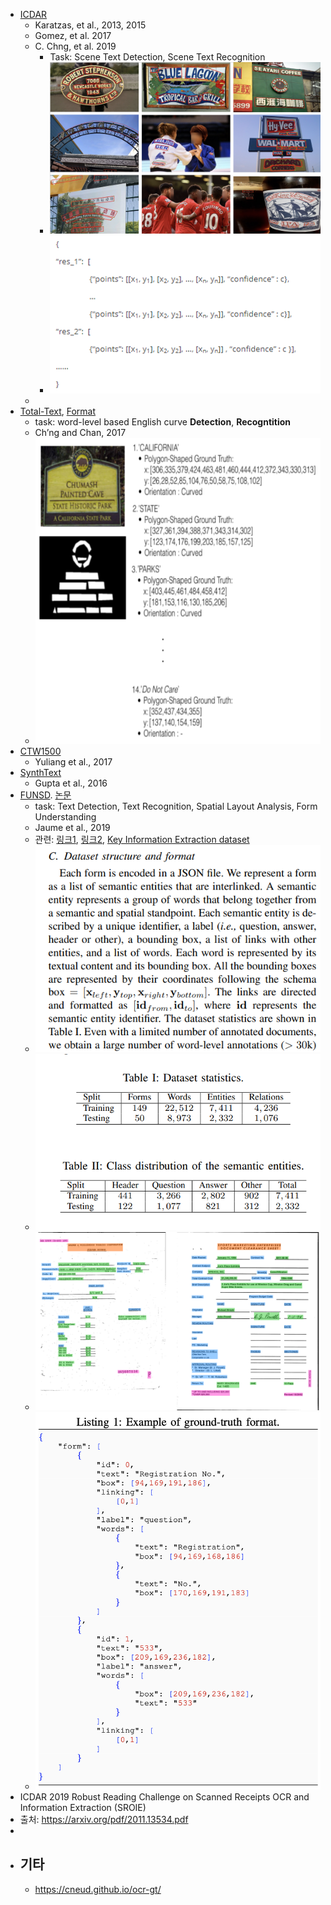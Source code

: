 - [ICDAR](https://rrc.cvc.uab.es/?ch=14)
	- Karatzas, et al., 2013, 2015
	- Gomez, et al. 2017
	- C. Chng, et al. 2019
		- Task: Scene Text Detection, Scene Text Recognition
		- ![image.png](../assets/image_1669688249022_0.png)
		- ![image.png](../assets/image_1669688360996_0.png)
	-
- [Total-Text](https://github.com/cs-chan/Total-Text-Dataset), [Format](https://github.com/cs-chan/Total-Text-Dataset/tree/master/Groundtruth/Text)
	- task: word-level based English curve **Detection**, **Recogntition**
	- Ch’ng and Chan, 2017
	- ![image.png](../assets/image_1669695396157_0.png)
- [CTW1500](https://github.com/Yuliang-Liu/Curve-Text-Detector)
	- Yuliang et al., 2017
- [SynthText](https://www.robots.ox.ac.uk/~vgg/data/scenetext/)
	- Gupta et al., 2016
- [FUNSD](https://guillaumejaume.github.io/FUNSD/). [논문](https://arxiv.org/abs/1905.13538)
	- task: Text Detection, Text Recognition, Spatial Layout Analysis, Form Understanding
	- Jaume et al., 2019
	- 관련: [링크1](https://www.arxiv-vanity.com/papers/2010.05322/), [링크2](https://www.kaggle.com/code/lonelvino/funsd-analyse-dataset), [Key Information Extraction dataset](https://github.com/PaddlePaddle/PaddleOCR/blob/release/2.6/doc/doc_en/dataset/kie_datasets_en.md)
	- ![image.png](../assets/image_1669705094854_0.png)
	- ![image.png](../assets/image_1669705466141_0.png)
	- ![image.png](../assets/image_1669626078006_0.png)
	- ![image.png](../assets/image_1669626041613_0.png)
- ICDAR 2019 Robust Reading Challenge on Scanned Receipts OCR and Information Extraction (SROIE)
- 출처: https://arxiv.org/pdf/2011.13534.pdf
-
- ## 기타
	- https://cneud.github.io/ocr-gt/